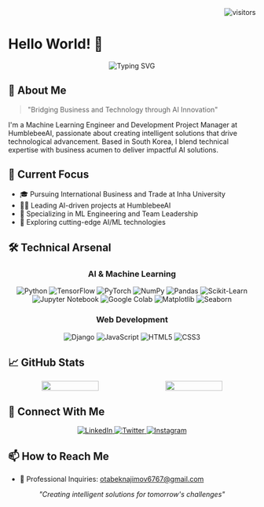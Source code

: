 <div align="right">
  <img src="https://visitor-badge.laobi.icu/badge?page_id=NajimovOtabek.NajimovOtabek" alt="visitors" />
</div>

# Hello World! 👋

<div align="center">
  <img src="https://readme-typing-svg.herokuapp.com?font=Fira+Code&size=32&duration=2800&pause=2000&color=A9FEF7&center=true&vCenter=true&width=600&lines=Welcome+to+my+Tech+Universe!;Machine+Learning+Engineer;Project+Manager+at+HumblebeeAI" alt="Typing SVG" />
</div>

## 🧔 About Me
> "Bridging Business and Technology through AI Innovation"

I'm a Machine Learning Engineer and Development Project Manager at HumblebeeAI, passionate about creating intelligent solutions that drive technological advancement. Based in South Korea, I blend technical expertise with business acumen to deliver impactful AI solutions.

## 🎯 Current Focus
- 🎓 Pursuing International Business and Trade at Inha University
- 👨‍💻 Leading AI-driven projects at HumblebeeAI
- 🌱 Specializing in ML Engineering and Team Leadership
- 🚀 Exploring cutting-edge AI/ML technologies

## 🛠️ Technical Arsenal

<div align="center">

### AI & Machine Learning
![Python](https://img.shields.io/badge/Python-3776AB?style=flat&logo=python&logoColor=white)
![TensorFlow](https://img.shields.io/badge/TensorFlow-FF6F00?style=flat&logo=tensorflow&logoColor=white)
![PyTorch](https://img.shields.io/badge/PyTorch-EE4C2C?style=flat&logo=pytorch&logoColor=white)
![NumPy](https://img.shields.io/badge/NumPy-013243?style=flat&logo=numpy&logoColor=white)
![Pandas](https://img.shields.io/badge/Pandas-150458?style=flat&logo=pandas&logoColor=white)
![Scikit-Learn](https://img.shields.io/badge/Scikit--Learn-F7931E?style=flat&logo=scikit-learn&logoColor=white)
![Jupyter Notebook](https://img.shields.io/badge/Jupyter-F37626?style=flat&logo=jupyter&logoColor=white)
![Google Colab](https://img.shields.io/badge/Google%20Colab-F9AB00?style=flat&logo=google-colab&logoColor=white)
![Matplotlib](https://img.shields.io/badge/Matplotlib-11557C?style=flat&logo=matplotlib&logoColor=white)
![Seaborn](https://img.shields.io/badge/Seaborn-3776AB?style=flat&logo=seaborn&logoColor=white)


### Web Development
![Django](https://img.shields.io/badge/Django-092E20?style=flat&logo=django&logoColor=white)
![JavaScript](https://img.shields.io/badge/JavaScript-F7DF1E?style=flat&logo=javascript&logoColor=black)
![HTML5](https://img.shields.io/badge/HTML5-E34F26?style=flat&logo=html5&logoColor=white)
![CSS3](https://img.shields.io/badge/CSS3-1572B6?style=flat&logo=css3&logoColor=white)

</div>

## 📈 GitHub Stats

<div align="center" style="display: flex; justify-content: center; gap: 10px;">
  <!-- Streak Stats -->
  <img src="https://github-readme-streak-stats.herokuapp.com/?user=NajimovOtabek&theme=github-dark-blue&hide_border=true&date_format=M%20j%5B%2C%20Y%5D&background=0D1117&stroke=30363D&ring=1F6FEB&fire=1F6FEB&currStreakNum=C3D1D9&currStreakLabel=C3D1D9&sideNums=C3D1D9&sideLabels=C3D1D9" width="48%" />

  <!-- Top Languages Card -->
  <img src="https://github-readme-stats.vercel.app/api/top-langs/?username=NajimovOtabek&layout=compact&theme=github_dark&hide_border=true&bg_color=0D1117&title_color=C3D1D9&text_color=C3D1D9" width="48%" />
</div>

## 🤝 Connect With Me

<div align="center">
  <a href="https://www.linkedin.com/in/otabek-najimov/" target="_blank">
    <img src="https://img.shields.io/badge/LinkedIn-0077B5?style=for-the-badge&logo=linkedin&logoColor=white" alt="LinkedIn"/>
  </a>
  <a href="https://twitter.com/otabek_najimov" target="_blank">
    <img src="https://img.shields.io/badge/Twitter-1DA1F2?style=for-the-badge&logo=twitter&logoColor=white" alt="Twitter"/>
  </a>
  <a href="https://instagram.com/otabek_najimov_" target="_blank">
    <img src="https://img.shields.io/badge/Instagram-E4405F?style=for-the-badge&logo=instagram&logoColor=white" alt="Instagram"/>
  </a>
</div>

## 📫 How to Reach Me
- 💼 Professional Inquiries: [otabeknajimov6767@gmail.com](mailto:otabeknajimov6767@gmail.com)

<div align="center">
  <i>"Creating intelligent solutions for tomorrow's challenges"</i>
</div>



<!-- ### Programming Languages
![Python](https://img.shields.io/badge/Python-3776AB?style=flat&logo=python&logoColor=white)

### Core Libraries
![NumPy](https://img.shields.io/badge/NumPy-013243?style=flat&logo=numpy&logoColor=white)
![Pandas](https://img.shields.io/badge/Pandas-150458?style=flat&logo=pandas&logoColor=white)

### ML/DL Frameworks
![TensorFlow](https://img.shields.io/badge/TensorFlow-FF6F00?style=flat&logo=tensorflow&logoColor=white)
![PyTorch](https://img.shields.io/badge/PyTorch-EE4C2C?style=flat&logo=pytorch&logoColor=white)
![Scikit-Learn](https://img.shields.io/badge/Scikit--Learn-F7931E?style=flat&logo=scikit-learn&logoColor=white)

### Visualization
![Matplotlib](https://img.shields.io/badge/Matplotlib-11557C?style=flat&logo=matplotlib&logoColor=white)
![Seaborn](https://img.shields.io/badge/Seaborn-3776AB?style=flat&logo=seaborn&logoColor=white)

### Development Environments
![Jupyter Notebook](https://img.shields.io/badge/Jupyter-F37626?style=flat&logo=jupyter&logoColor=white)
![Google Colab](https://img.shields.io/badge/Google%20Colab-F9AB00?style=flat&logo=google-colab&logoColor=white)
 -->
